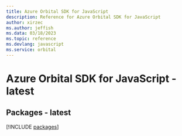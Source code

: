 ```yaml
---
title: Azure Orbital SDK for JavaScript
description: Reference for Azure Orbital SDK for JavaScript
author: xirzec
ms.author: jeffish
ms.data: 03/18/2023
ms.topic: reference
ms.devlang: javascript
ms.service: orbital
---
```

# Azure Orbital SDK for JavaScript - latest
## Packages - latest
[!INCLUDE [packages](orbital-index.md)]